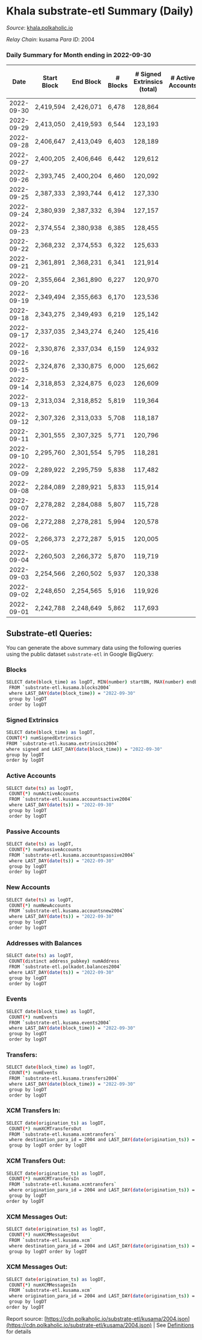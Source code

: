 # Khala substrate-etl Summary (Daily)

_Source_: [khala.polkaholic.io](https://khala.polkaholic.io)

*Relay Chain*: kusama
*Para ID*: 2004



### Daily Summary for Month ending in 2022-09-30


| Date | Start Block | End Block | # Blocks | # Signed Extrinsics (total) | # Active Accounts | # Passive | # New | # Addresses with Balances | # Events | # Transfers | # XCM Transfers In | # XCM Transfers Out | # XCM In | # XCM Out | Issues | 
| ---- | ----------- | --------- | -------- | --------------------------- | ----------------- | --------- | ----- | ------------------------- | -------- | ----------- | ------------------ | ------------------- | -------- | --------- | ------ |
| 2022-09-30 | 2,419,594 | 2,426,071 | 6,478 | 128,864 |  |  |  | 17,683 | 1,713,465 | 3,085 ($538,033.45) | 12 ($632.89) | 10  | 12 | 10 |  |
| 2022-09-29 | 2,413,050 | 2,419,593 | 6,544 | 123,193 |  |  |  | 17,673 | 1,641,931 | 2,437 ($285,537.25) | 6 ($438.61) | 15  | 7 | 18 |  |
| 2022-09-28 | 2,406,647 | 2,413,049 | 6,403 | 128,189 |  |  |  | 17,654 | 1,702,027 | 2,567 ($112,998.59) | 13 ($721.21) | 11  | 13 | 13 |  |
| 2022-09-27 | 2,400,205 | 2,406,646 | 6,442 | 129,612 |  |  |  | 17,635 | 1,719,091 | 2,483 ($162,721.57) | 14 ($1,182.92) | 20 ($1,708.29) | 17 | 22 |  |
| 2022-09-26 | 2,393,745 | 2,400,204 | 6,460 | 120,092 |  |  |  | 17,622 | 1,592,407 | 2,264 ($161,510.63) | 29 ($623.18) | 30 ($757.86) | 33 | 31 |  |
| 2022-09-25 | 2,387,333 | 2,393,744 | 6,412 | 127,330 |  |  |  | 17,615 | 1,688,842 | 2,463 ($528,010.49) | 6 ($270.78) | 11 ($734.10) | 8 | 13 |  |
| 2022-09-24 | 2,380,939 | 2,387,332 | 6,394 | 127,157 |  |  |  | 17,602 | 1,678,872 | 2,251 ($82,591.58) | 8 ($328.51) | 7 ($316.63) | 13 | 7 |  |
| 2022-09-23 | 2,374,554 | 2,380,938 | 6,385 | 128,455 |  |  |  | 17,601 | 1,706,762 | 2,461 ($155,931.03) | 11 ($882.05) | 16 ($1,238.58) | 17 | 20 |  |
| 2022-09-22 | 2,368,232 | 2,374,553 | 6,322 | 125,633 |  |  |  | 17,595 | 1,667,843 | 2,459 ($116,638.23) | 8 ($640.01) | 14 ($7,849.52) | 8 | 14 |  |
| 2022-09-21 | 2,361,891 | 2,368,231 | 6,341 | 121,914 |  |  |  | 17,579 | 1,618,478 | 2,415 ($77,697.98) | 6 ($160.55) | 14 ($1,457.84) | 6 | 14 |  |
| 2022-09-20 | 2,355,664 | 2,361,890 | 6,227 | 120,970 |  |  |  | 17,557 | 1,606,007 | 2,473 ($268,752.31) | 9 ($449.86) | 15 ($655.33) | 11 | 17 |  |
| 2022-09-19 | 2,349,494 | 2,355,663 | 6,170 | 123,536 |  |  |  | 17,532 | 1,650,582 | 2,920 ($220,355.65) | 9 ($1,271.57) | 13 ($1,402.11) | 9 | 22 |  |
| 2022-09-18 | 2,343,275 | 2,349,493 | 6,219 | 125,142 |  |  |  | 17,503 | 1,665,561 | 2,403 ($106,076.30) | 7 ($2,877.57) | 6 ($368.54) | 7 | 9 |  |
| 2022-09-17 | 2,337,035 | 2,343,274 | 6,240 | 125,416 |  |  |  | 17,484 | 1,669,531 | 2,240 ($67,786.79) | 4 ($1,011.88) | 2 ($228.10) | 4 | 4 |  |
| 2022-09-16 | 2,330,876 | 2,337,034 | 6,159 | 124,932 |  |  |  | 17,465 | 1,661,817 | 2,598 ($116,659.33) | 2 ($227.40) | 2 ($144.17) | 2 | 6 |  |
| 2022-09-15 | 2,324,876 | 2,330,875 | 6,000 | 125,662 |  |  |  | 17,452 | 1,672,400 | 2,684 ($431,407.15) | 4 ($1,188.27) | 7 ($1,004.29) | 5 | 7 |  |
| 2022-09-14 | 2,318,853 | 2,324,875 | 6,023 | 126,609 |  |  |  | 17,432 | 1,676,595 | 2,474 ($94,915.46) | 2 ($180.59) | 5 ($231.77) | 4 | 11 |  |
| 2022-09-13 | 2,313,034 | 2,318,852 | 5,819 | 119,364 |  |  |  | 17,421 | 1,574,372 | 2,571 ($235,729.37) | 1 ($0.39) | 4 ($289.62) | 2 | 4 |  |
| 2022-09-12 | 2,307,326 | 2,313,033 | 5,708 | 118,187 |  |  |  | 17,402 | 1,575,588 | 2,498 ($203,210.50) | 4 ($859.65) | 7 ($1,054.76) | 6 | 7 |  |
| 2022-09-11 | 2,301,555 | 2,307,325 | 5,771 | 120,796 |  |  |  | 17,390 | 1,601,553 | 2,247 ($154,937.20) | 6 ($525.08) | 6 ($259.77) | 6 | 6 |  |
| 2022-09-10 | 2,295,760 | 2,301,554 | 5,795 | 118,281 |  |  |  | 17,381 | 1,571,652 | 2,355 ($194,820.05) | 5 ($53.15) | 8 ($1,222.40) | 6 | 8 |  |
| 2022-09-09 | 2,289,922 | 2,295,759 | 5,838 | 117,482 |  |  |  | 17,375 | 1,559,702 | 2,252 ($156,362.17) | 7 ($203.47) | 6 ($354.16) | 7 | 6 |  |
| 2022-09-08 | 2,284,089 | 2,289,921 | 5,833 | 115,914 |  |  |  | 17,358 | 1,536,021 | 2,243 ($810,293.64) | 4 ($1,135.31) | 5 ($1,068.72) | 7 | 5 |  |
| 2022-09-07 | 2,278,282 | 2,284,088 | 5,807 | 115,728 |  |  |  | 17,342 | 1,524,970 | 2,066 ($266,844.26) | 6 ($305.86) | 8 ($473.29) | 8 | 10 |  |
| 2022-09-06 | 2,272,288 | 2,278,281 | 5,994 | 120,578 |  |  |  | 17,325 | 1,591,684 | 2,464 ($297,314.72) | 1 ($179.72) | 5 ($387.51) | 3 | 10 |  |
| 2022-09-05 | 2,266,373 | 2,272,287 | 5,915 | 120,005 |  |  |  | 17,319 | 1,576,821 | 2,549 ($467,189.02) | 5 ($836.37) | 7 ($672.46) | 5 | 9 |  |
| 2022-09-04 | 2,260,503 | 2,266,372 | 5,870 | 119,719 |  |  |  | 17,302 | 1,589,769 | 1,960 ($119,221.35) | 1 ($184.73) | 4 ($180.17) | 1 | 7 |  |
| 2022-09-03 | 2,254,566 | 2,260,502 | 5,937 | 120,338 |  |  |  | 17,294 | 1,600,123 | 1,871 ($97,960.96) | 2 ($216.35) | 4 ($139.85) | 3 | 4 |  |
| 2022-09-02 | 2,248,650 | 2,254,565 | 5,916 | 119,926 |  |  |  | 17,285 | 1,595,605 | 2,265 ($202,540.51) | 9 ($339.17) | 14 ($189.51) | 15 | 14 |  |
| 2022-09-01 | 2,242,788 | 2,248,649 | 5,862 | 117,693 |  |  |  | 17,279 | 1,566,440 | 2,642 ($693,381.86) | 5 ($258.24) | 9 ($437.68) | 7 | 9 |  |

## Substrate-etl Queries:
You can generate the above summary data using the following queries using the public dataset `substrate-etl` in Google BigQuery:

### Blocks
```bash
SELECT date(block_time) as logDT, MIN(number) startBN, MAX(number) endBN, COUNT(*) numBlocks 
 FROM `substrate-etl.kusama.blocks2004`  
 where LAST_DAY(date(block_time)) = "2022-09-30" 
 group by logDT 
 order by logDT
```

### Signed Extrinsics
```bash
SELECT date(block_time) as logDT, 
COUNT(*) numSignedExtrinsics 
FROM `substrate-etl.kusama.extrinsics2004`  
where signed and LAST_DAY(date(block_time)) = "2022-09-30" 
group by logDT 
order by logDT
```

### Active Accounts
```bash
SELECT date(ts) as logDT, 
 COUNT(*) numActiveAccounts 
 FROM `substrate-etl.kusama.accountsactive2004` 
 where LAST_DAY(date(ts)) = "2022-09-30" 
 group by logDT 
 order by logDT
```

### Passive Accounts
```bash
SELECT date(ts) as logDT, 
 COUNT(*) numPassiveAccounts 
 FROM `substrate-etl.kusama.accountspassive2004` 
 where LAST_DAY(date(ts)) = "2022-09-30" 
 group by logDT 
 order by logDT
```

### New Accounts
```bash
SELECT date(ts) as logDT, 
 COUNT(*) numNewAccounts 
 FROM `substrate-etl.kusama.accountsnew2004` 
 where LAST_DAY(date(ts)) = "2022-09-30" 
 group by logDT
 order by logDT
```

### Addresses with Balances
```bash
SELECT date(ts) as logDT,
 COUNT(distinct address_pubkey) numAddress 
 FROM `substrate-etl.polkadot.balances2004` 
 where LAST_DAY(date(ts)) = "2022-09-30" 
 group by logDT 
 order by logDT
```

### Events
```bash
SELECT date(block_time) as logDT, 
 COUNT(*) numEvents 
 FROM `substrate-etl.kusama.events2004` 
 where LAST_DAY(date(block_time)) = "2022-09-30" 
 group by logDT 
 order by logDT
```

### Transfers:
```bash
SELECT date(block_time) as logDT, 
 COUNT(*) numEvents 
 FROM `substrate-etl.kusama.transfers2004` 
 where LAST_DAY(date(block_time)) = "2022-09-30" 
 group by logDT 
 order by logDT
```

### XCM Transfers In:
```bash
SELECT date(origination_ts) as logDT, 
 COUNT(*) numXCMTransfersOut 
 FROM `substrate-etl.kusama.xcmtransfers` 
 where destination_para_id = 2004 and LAST_DAY(date(origination_ts)) = "2022-09-30" 
 group by logDT order by logDT
```

### XCM Transfers Out:
```bash
SELECT date(origination_ts) as logDT, 
 COUNT(*) numXCMTransfersIn 
 FROM `substrate-etl.kusama.xcmtransfers` 
 where origination_para_id = 2004 and LAST_DAY(date(origination_ts)) = "2022-09-30" 
 group by logDT 
order by logDT
```

### XCM Messages Out:
```bash
SELECT date(origination_ts) as logDT, 
 COUNT(*) numXCMMessagesOut 
 FROM `substrate-etl.kusama.xcm` 
 where destination_para_id = 2004 and LAST_DAY(date(origination_ts)) = "2022-09-30" 
 group by logDT order by logDT
```

### XCM Messages Out:
```bash
SELECT date(origination_ts) as logDT, 
 COUNT(*) numXCMMessagesIn 
 FROM `substrate-etl.kusama.xcm` 
 where origination_para_id = 2004 and LAST_DAY(date(origination_ts)) = "2022-09-30" 
 group by logDT 
order by logDT
```


Report source: [https://cdn.polkaholic.io/substrate-etl/kusama/2004.json](https://cdn.polkaholic.io/substrate-etl/kusama/2004.json) | See [Definitions](/DEFINITIONS.md) for details
